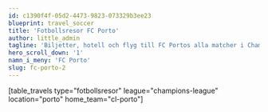 ```yaml
---
id: c1390f4f-05d2-4473-9823-073329b3ee23
blueprint: travel_soccer
title: 'Fotbollsresor FC Porto'
author: little_admin
tagline: 'Biljetter, hotell och flyg till FC Portos alla matcher i Champions League'
hero_scroll_down: '1'
namn_i_meny: 'FC Porto'
slug: fc-porto-2
---
```

<p>[table_travels type="fotbollsresor" league="champions-league" location="porto" home_team="cl-porto"]</p>
